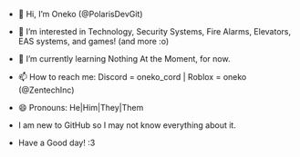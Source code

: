 - 👋 Hi, I’m Oneko (@PolarisDevGit)
- 👀 I’m interested in Technology, Security Systems, Fire Alarms, Elevators, EAS systems, and games! (and more :o)
- 🌱 I’m currently learning Nothing At the Moment, for now.
- 📫 How to reach me: Discord = oneko_cord | Roblox = oneko (@ZentechInc)
- 😄 Pronouns: He|Him|They|Them
- I am new to GitHub so I may not know everything about it.

- Have a Good day! :3
<!---
PolarisDevGit/PolarisDevGit is a ✨ special ✨ repository because its `README.md` (this file) appears on your GitHub profile.
You can click the Preview link to take a look at your changes.
--->
